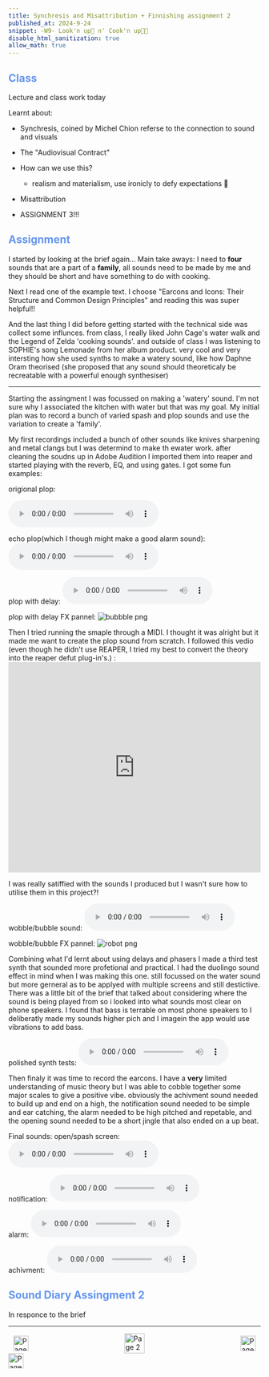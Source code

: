 ```yaml
---
title: Synchresis and Misattribution + Finnishing assignment 2
published_at: 2024-9-24
snippet: -W9- Look'n up👀 n' Cook'n up🧑‍🍳
disable_html_sanitization: true
allow_math: true
---
```


<h2 style="color:CornflowerBlue;">Class</h2>
Lecture and class work today

Learnt about:
 - Synchresis, coined by Michel Chion referse to the connection to sound and visuals 
 - The "Audiovisual Contract"
 - How can we use this?
   - realism and materialism, use ironicly to defy expectations 🤷
 - Misattribution

 - ASSIGNMENT 3!!!

<h2 style="color:CornflowerBlue;">Assignment</h2>

I started by looking at the brief again... Main take aways: I need to **four** sounds that are a part of a **family**, all sounds need to be made by me and they should be short and have something to do with cooking.

Next I read one of the example text. I choose "Earcons and Icons: Their Structure
and Common Design Principles" and reading this was super helpful!! 

And the last thing I did before getting started with the technical side was collect some influnces. 
from class, I really liked John Cage's water walk and the Legend of Zelda 'cooking sounds'. and outside of class I was listening to SOPHIE's song Lemonade from her album product. very cool and very intersting how she used synths to make a watery sound, like how Daphne Oram theorised (she proposed that any sound should theoreticaly be recreatable with a powerful enough synthesiser)

--- 

Starting the assingment I was focussed on making a 'watery' sound. I'm not sure why I associated the kitchen with water but that was my goal. My initial plan was to record a bunch of varied spash and plop sounds and use the variation to create a 'family'.

My first recordings included a bunch of other sounds like knives sharpening and metal clangs but I was determind to make th ewater work. after cleaning the soudns up in Adobe Audition I imported them into reaper and started playing with the reverb, EQ, and using gates. I got some fun examples:

<!DOCTYPE html>
<html>
<head>
</head>

origional plop:
<body>
    <audio controls>
  <source src="/w9/NEWSOUND_SoundAssignment2bubble.mp3" type="audio/mpeg">
  Your browser does not support the audio element.
    </audio>

echo plop(which I though might make a good alarm sound):
<audio controls>
  <source src="/w9/NEWSOUND_SoundAssignment2-sample-echo.mp3" type="audio/mpeg">
  Your browser does not support the audio element.
    </audio>

plop with delay:
<audio controls>
  <source src="/w9/NEWSOUND_SoundAssignment2-sample-echo-tripple-note.mp3" type="audio/mpeg">
  Your browser does not support the audio element.
    </audio>

plop with delay FX pannel:
![bubbble png](/w9/bubble.png)


Then I tried running the smaple through a MIDI. I thought it was alright but it made me want to create the plop sound from scratch.
I followed this vedio (even though he didn't use REAPER, I tried my best to convert the theory into the reaper defut plug-in's.)
:<iframe width=100% height="420" src="https://www.youtube.com/embed/NXkJn9IIJ4E" title="How to make BUBBLY SOUNDS | Serum Tutorial" frameborder="0" allow="accelerometer; autoplay; clipboard-write; encrypted-media; gyroscope; picture-in-picture; web-share" referrerpolicy="strict-origin-when-cross-origin" allowfullscreen></iframe>

I was really satiffied with the sounds I produced but I wasn't sure how to utilise them in this project?!

wobble/bubble sound:
<audio controls>
  <source src="/w9/NEWSOUND_SoundAssignment2-bubble-double-chord.mp3" type="audio/mpeg">
  Your browser does not support the audio element.
    </audio>

wobble/bubble FX pannel:
![robot png](/w9/robot.png)

Combining what I'd lernt about using delays and phasers I made a third test synth that sounded more profetional and practical. I had the duolingo sound effect in mind when I was making this one. still focussed on the water sound but more gerneral as to be applyed with multiple screens and still destictive. There was a little bit of the brief that talked about considering where the sound is being played from so i looked into what sounds most clear on phone speakers. I found that bass is terrable on most phone speakers to I deliberatly made my sounds higher pich and I imagein the app would use vibrations to add bass.

polished synth tests:
<audio controls>
  <source src="/w9/NEWSOUND_SoundAssignment2-robotic-full-test.mp3" type="audio/mpeg">
  Your browser does not support the audio element.
    </audio>


Then finaly it was time to record the earcons. I have a **very** limited understanding of music theory but I was able to cobble together some major scales to give a positive vibe. obviously the achivment sound needed to build up and end on a high, the notification sound needed to be simple and ear catching, the alarm needed to be high pitched and repetable, and the opening sound needed to be a short jingle that also ended on a up beat.

Final sounds:
open/spash screen:
<audio controls>
  <source src="/w9/NEWSOUND_SoundAssignment2-final-open-sound.mp3" type="audio/mpeg">
  Your browser does not support the audio element.
    </audio>

notification:
<audio controls>
  <source src="/w9/NEWSOUND_SoundAssignment2-final-notification.mp3" type="audio/mpeg">
  Your browser does not support the audio element.
    </audio>

alarm:
<audio controls>
  <source src="/w9/NEWSOUND_SoundAssignment2-final-alarm.mp3" type="audio/mpeg">
  Your browser does not support the audio element.
    </audio>

achivment:
<audio controls>
  <source src="/w9/NEWSOUND_SoundAssignment2-final-achivment.mp3" type="audio/mpeg">
  Your browser does not support the audio element.
    </audio>



<h2 style="color:CornflowerBlue;">Sound Diary Assingment 2</h2>

In responce to the brief 


</body>

---
<style>
.container {
    display: flex;
    justify-content: space-between;
    align-items: center;
    padding: 0 10px; /* Optional: Add some padding if needed */
}

.button {
    display: flex;
    align-items: center;
    /* Add additional styling for buttons if needed */
}

.button img {
    display: block;
}
</style>


<body>
    <div class="container">
        <a href="/08-free-time-class" class="button left">
            <img id= "back_id" src="/Images/white/1.png" width="30" height="30" alt="Page 1">
        </a>
        <a href="/" class="button middle">
            <img id= "home_id" src="/Images/white/2.png" width="40" height="40" alt="Page 2">
        </a>
        <a href="/10-finnal-class" class="button right">
            <img id= "next_id" src="/Images/white/3.png" width="30" height="30" alt="Page 3">
        </a>
    </div>
</body>


<img src="/Images/white/0.png" width="30" height="30" alt="Page 3">